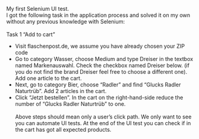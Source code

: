 My first Selenium UI test. <br>
I got the following task in the application process and 
solved it on my own without any previous knowledge with 
Selenium: <br>
<br>
Task 1 “Add to cart” <br>
* Visit flaschenpost.de, we assume you have already chosen your ZIP code <br>
* Go to category Wasser, choose Medium and type Dreiser in the textbox named
Markenauswahl. Check the checkbox named Dreiser below. (if you do not find the
brand Dreiser feel free to choose a different one). Add one article to the cart.
* Next, go to category Bier, choose “Radler” and find “Glucks Radler Naturtrüb”. Add 2 articles
in the cart.
* Click “Jetzt bestellen”. In the cart on the right-hand-side reduce the number of “Glucks
Radler Naturtrüb” to one.
  <br><br>
Above steps should mean only a user’s click path. We only want to see you can automate UI
tests. At the end of the UI test you can check if in the cart has got all expected products.
  <br><br>
